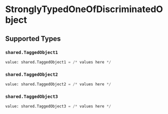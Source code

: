 # StronglyTypedOneOfDiscriminatedObject


## Supported Types

### `shared.TaggedObject1`

```python
value: shared.TaggedObject1 = /* values here */
```

### `shared.TaggedObject2`

```python
value: shared.TaggedObject2 = /* values here */
```

### `shared.TaggedObject3`

```python
value: shared.TaggedObject3 = /* values here */
```

